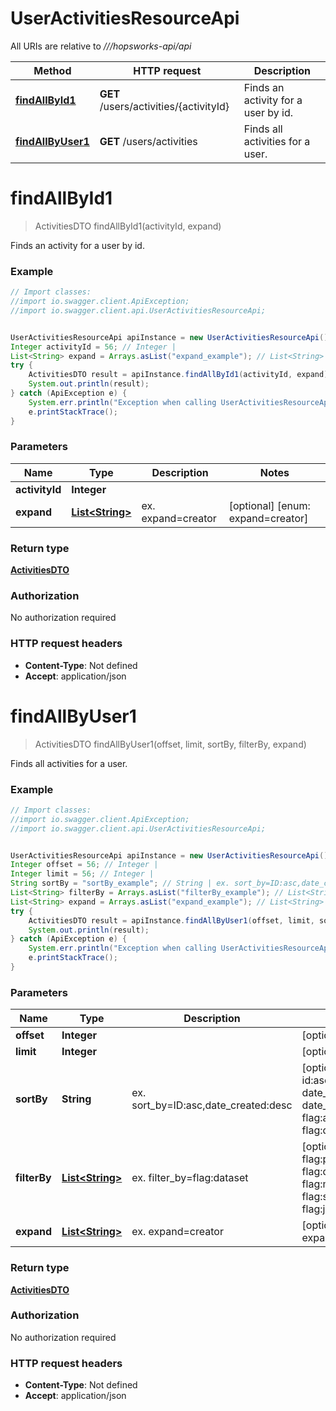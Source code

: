 # UserActivitiesResourceApi

All URIs are relative to *///hopsworks-api/api*

Method | HTTP request | Description
------------- | ------------- | -------------
[**findAllById1**](UserActivitiesResourceApi.md#findAllById1) | **GET** /users/activities/{activityId} | Finds an activity for a user by id.
[**findAllByUser1**](UserActivitiesResourceApi.md#findAllByUser1) | **GET** /users/activities | Finds all activities for a user.

<a name="findAllById1"></a>
# **findAllById1**
> ActivitiesDTO findAllById1(activityId, expand)

Finds an activity for a user by id.

### Example
```java
// Import classes:
//import io.swagger.client.ApiException;
//import io.swagger.client.api.UserActivitiesResourceApi;


UserActivitiesResourceApi apiInstance = new UserActivitiesResourceApi();
Integer activityId = 56; // Integer | 
List<String> expand = Arrays.asList("expand_example"); // List<String> | ex. expand=creator
try {
    ActivitiesDTO result = apiInstance.findAllById1(activityId, expand);
    System.out.println(result);
} catch (ApiException e) {
    System.err.println("Exception when calling UserActivitiesResourceApi#findAllById1");
    e.printStackTrace();
}
```

### Parameters

Name | Type | Description  | Notes
------------- | ------------- | ------------- | -------------
 **activityId** | **Integer**|  |
 **expand** | [**List&lt;String&gt;**](String.md)| ex. expand&#x3D;creator | [optional] [enum: expand=creator]

### Return type

[**ActivitiesDTO**](ActivitiesDTO.md)

### Authorization

No authorization required

### HTTP request headers

 - **Content-Type**: Not defined
 - **Accept**: application/json

<a name="findAllByUser1"></a>
# **findAllByUser1**
> ActivitiesDTO findAllByUser1(offset, limit, sortBy, filterBy, expand)

Finds all activities for a user.

### Example
```java
// Import classes:
//import io.swagger.client.ApiException;
//import io.swagger.client.api.UserActivitiesResourceApi;


UserActivitiesResourceApi apiInstance = new UserActivitiesResourceApi();
Integer offset = 56; // Integer | 
Integer limit = 56; // Integer | 
String sortBy = "sortBy_example"; // String | ex. sort_by=ID:asc,date_created:desc
List<String> filterBy = Arrays.asList("filterBy_example"); // List<String> | ex. filter_by=flag:dataset
List<String> expand = Arrays.asList("expand_example"); // List<String> | ex. expand=creator
try {
    ActivitiesDTO result = apiInstance.findAllByUser1(offset, limit, sortBy, filterBy, expand);
    System.out.println(result);
} catch (ApiException e) {
    System.err.println("Exception when calling UserActivitiesResourceApi#findAllByUser1");
    e.printStackTrace();
}
```

### Parameters

Name | Type | Description  | Notes
------------- | ------------- | ------------- | -------------
 **offset** | **Integer**|  | [optional]
 **limit** | **Integer**|  | [optional]
 **sortBy** | **String**| ex. sort_by&#x3D;ID:asc,date_created:desc | [optional] [enum: id:asc, id:desc, date_created:asc, date_created:desc, flag:asc, flag:desc]
 **filterBy** | [**List&lt;String&gt;**](String.md)| ex. filter_by&#x3D;flag:dataset | [optional] [enum: flag:project, flag:dataset, flag:member, flag:service, flag:job]
 **expand** | [**List&lt;String&gt;**](String.md)| ex. expand&#x3D;creator | [optional] [enum: expand=creator]

### Return type

[**ActivitiesDTO**](ActivitiesDTO.md)

### Authorization

No authorization required

### HTTP request headers

 - **Content-Type**: Not defined
 - **Accept**: application/json

